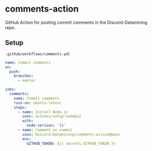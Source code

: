 # comments-action

GitHub Action for posting commit comments in the Discord-Datamining repo.

## Setup
`.github/workflows/comments.yml`

```yml
name: Commit comments
on:
  push:
    branches:
      - master

jobs:
  comments:
    name: Commit comments
    runs-on: ubuntu-latest
    steps:
      - name: Install Node.js
        uses: actions/setup-node@v2
        with:
          node-version: '15'
      - name: Comment on commit
        uses: Discord-Datamining/comments-action@main
        env:
          GITHUB_TOKEN: ${{ secrets.GITHUB_TOKEN }}
```